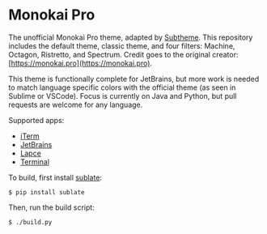 # Monokai Pro

The unofficial Monokai Pro theme, adapted by [Subtheme](https://subtheme.dev). This repository includes the default theme, classic theme, and four filters: Machine, Octagon, Ristretto, and Spectrum. Credit goes to the original creator: [https://monokai.pro](https://monokai.pro).

This theme is functionally complete for JetBrains, but more work is needed to match language specific colors with the official theme (as seen in Sublime or VSCode). Focus is currently on Java and Python, but pull requests are welcome for any language.

Supported apps:
- [iTerm](theme/iterm)
- [JetBrains](theme/jetbrains)
- [Lapce](theme/lapce)
- [Terminal](theme/terminal)

To build, first install [sublate](https://github.com/espositocode/sublate):

    $ pip install sublate

Then, run the build script:

    $ ./build.py
